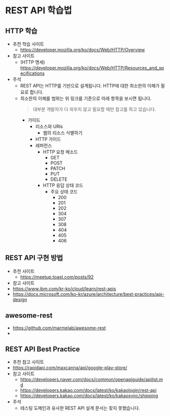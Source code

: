 # REST API 학습법

## HTTP 학습
- 추천 학습 사이트
  - https://developer.mozilla.org/ko/docs/Web/HTTP/Overview
- 참고 사이트
  - (HTTP 명세) https://developer.mozilla.org/ko/docs/Web/HTTP/Resources_and_specifications
- 주석
  - REST API는 HTTP를 기반으로 설계됩니다. HTTP에 대한 최소한의 이해가 필요로 합니다.
  - 최소한의 이해를 범위는 위 링크를 기준으로 아래 항목을 보시면 됩니다.
    > 대부분 개발자가 다 외우지 않고 필요할 때만 참고를 하고 있습니다. 
	- 가이드
      - 리소스와 URIs
          - 웹의 리소스 식별하기
      - HTTP 가이드
      - 레퍼런스
          - HTTP 요청 메소드
              - GET
              - POST
              - PATCH
              - PUT
              - DELETE
          - HTTP 응답 상태 코드
              - 주요 상태 코드
                  - 200
                  - 201
                  - 202
                  - 304
                  - 307
                  - 308
                  - 404
                  - 405
                  - 406
   
## REST API 구현 방법
 - 추천 사이트
   - https://meetup.toast.com/posts/92
 - 참고 사이트
  - https://www.ibm.com/kr-ko/cloud/learn/rest-apis
  - https://docs.microsoft.com/ko-kr/azure/architecture/best-practices/api-design

## awesome-rest
 - https://github.com/marmelab/awesome-rest
 -  
## REST API Best Practice
 - 추천 참고 사이트
  - https://rapidapi.com/maxcanna/api/google-play-store/
- 참고 사이트
  - https://developers.naver.com/docs/common/openapiguide/apilist.md
  - https://developers.kakao.com/docs/latest/ko/kakaologin/rest-api
  - https://developers.kakao.com/docs/latest/ko/kakaosync/shipping
- 주석
  - 테스팅 도메인과 유사한 REST API 설계 문서는 찾지 못했습니다.


